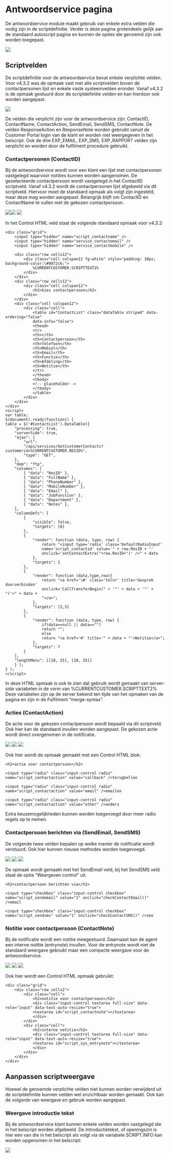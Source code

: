 # Antwoordservice pagina

De antwoordservice module maakt gebruik van enkele extra velden die
nodig zijn in de scriptdefinitie. Verder is deze pagina grotendeels
gelijk aan de standaard autoscript pagina en kunnen de opties die
genoemd zijn ook worden toegepast.

![](./media/image145.png)

## Scriptvelden

De scriptdefinitie voor de antwoordservice bevat enkele verplichte
velden. Voor v4.3.2 was de opmaak vast met alle scriptvelden boven de
contactpersonen lijst en enkele vaste systeemvelden eronder. Vanaf
v4.3.2 is de opmaak gestuurd door de scriptdefinitie velden en kan
hierdoor ook worden aangepast.

![](./media/image146.png)

De velden die verplicht zijn voor de antwoordservice zijn: ContactID,
ContactName, ContactAction, SendEmail, SendSMS, ContactNote. De velden
ResponseAction en ResponseNote worden gebruikt vanuit de Customer Portal
login van de klant en worden niet weergegeven in het belscript. Ook de
drie EXP\_EMAIL, EXP\_SMS, EXP\_RAPPORT velden zijn verplicht en worden
door de fulfilment procedure gebruikt.

### Contactpersonen (ContactID)

Bij de antwoordservice wordt voor een klant een lijst met
contactpersonen vastgelegd waarvoor notities kunnen worden aangenomen.
De geselecteerde contactpersoon wordt vastgelegd in het ContactID
scriptveld. Vanaf v4.3.2 wordt de contactpersonen lijst afgebeeld via
dit scriptveld. Hiervoor moet de standaard opmaak als volgt zijn
ingesteld, maar deze mag worden aangepast. Belangrijk blijft om
ContactID en ContactName te vullen met de gekozen contactpersoon.

![](./media/image147.png)![](./media/image148.png)
![](./media/image149.png)

In het Control HTML veld staat de volgende standaard opmaak voor v4.3.2:
```
<div class="grid">
    <input type="hidden" name="script_contactname" />
    <input type="hidden" name="service_contactemail" />
    <input type="hidden" name="service_contactmobile" />

    <div class="row cells12">
        <div class="cell colspan12 fg-white" style="padding: 10px; background-color:\#0072c6;">
            %CURRENTCUSTOMER.SCRIPTTEXT2%
        </div>
    </div>
    <div class="row cells12">
        <div class="cell colspan12">
            <h2>kies contactpersoon</h2>
        </div>
    </div>
    <div class="cell colspan12">
        <div class="cell">
            <table id="ContactList" class="dataTable striped" data-ordering="false"
            data-info="false">
            <thead>
            <tr>
            <th></th>
            <th>Contactpersoon</th>
            <th>Telefoon</th>
            <th>Mobiel</th>
            <th>Email</th>
            <th>Functie</th>
            <th>Afdeling</th>
            <th>Notitie</th>
            </tr>
            </thead>
            <tbody>
            <!-- placeholder-->
            </tbody>
            </table>
        </div>
    </div>
</div>
<script>
var table;
$(document).ready(function() {
table = $('#ContactList').DataTable({
    "processing": true,
    "serverSide": true,
    "ajax": {
        "url":
        "/api/services/GetCustomerContacts?customerid=%CURRENTCUSTOMER.RESID%",
        "type": "GET",
    },
    "dom": "ftp",
    "columns": [
        { "data": "ResID" },
        { "data": "FullName" },
        { "data": "PhoneNumber" },
        { "data": "MobileNumber" },
        { "data": "Email" },
        { "data": "JobFunction" },
        { "data": "Department" },
        { "data": "Notes" },
    ],
    "columnDefs": [
        {
            "visible": false,
            "targets": [0]
        },
        {
            "render": function (data, type, row) {
                return "<input type='radio' class='DefaultRadioInput'
                name='script_contactid' value='" + row.ResID + "'
                onclick='setContactExtra("+row.ResID+")' />" + data
            },
            "targets": 1
        },
        {
            "render": function (data,type,row){
                return "<a href='\#' class='telnr' title='Gesprek doorverbinden'
                onclick='CallTransferBegin(" + '"' + data + '"' + ")'>" + data +
                "</a>";
            },
            "targets": [2,3]
        },
        {
            "render": function (data, type, row) {
                if(data==null || data=="")
                return "";
                else
                return "<a href='#' title='" + data + "'>Notitie</a>";
            },
            "targets": 7
        }
    ],
    "lengthMenu": [[10, 25], [10, 25]]
    } );
} );
</script>
```
In deze HTML opmaak is ook te zien dat gebruik wordt gemaakt van
server-side variabelen in de vorm van %CURRENTCUSTOMER.SCRIPTTEXT2% Deze
variabelen zijn op de server bekend ten tijde van het opmaken van de
pagina en zijn in de Fulfilment “merge-syntax”.

### Acties (ContactAction)

De actie voor de gekozen contactpersoon wordt bepaald via dit
scriptveld. Ook hier kan de standaard invullen worden aangepast. De
gekozen actie wordt direct overgenomen in de notificatie.

![](./media/image150.png) ![](./media/image151.png)
![](./media/image152.png)

Ook hier wordt de opmaak gemaakt met een Control HTML blok:
```
<h2>actie voor contactpersoon</h2>

<input type="radio" class="input-control radio" name="script_contactaction" value="callback" />terugbellen

<input type="radio" class="input-control radio" name="script_contactaction" value="email" />emailen

<input type="radio" class="input-control radio" name="script_contactaction" value="other" />anders
```
Extra keuzemogelijkheden kunnen worden toegevoegd door meer radio regels
op te nemen.

### Contactpersoon berichten via (SendEmail, SendSMS)

De volgende twee velden bepalen op welke manier de notificatie wordt
verstuurd. Ook hier kunnen nieuwe methodes worden toegevoegd.

![](./media/image153.png) ![](./media/image154.png)
![](./media/image155.png)

De opmaak wordt gemaakt met het SendEmail veld, bij het SendSMS veld
staat de optie “Weergeven control” uit.
```
<h2>contactpersoon berichten via</h2>

<input type="checkbox" class="input-control checkbox" name="script_sendemail" value="1" onclick="checkContactEmail()" />email

<input type="checkbox" class="input-control checkbox" name="script_sendsms" value="1" onclick="checkContactSMS()" />sms
```

### Notitie voor contactpersoon (ContactNote)

Bij de notificatie wordt een notitie meegestuurd. Daarnaast kan de agent
een interne notitie (entrynote) invullen. Voor de entrynote wordt niet
de standaard weergave gebruikt maar een compacte weergave voor de
antwoordservice.

![](./media/image156.png) ![](./media/image157.png)
![](./media/image158.png)

Ook hier wordt een Control HTML opmaak gebruikt:
```
<div class="grid">
    <div class="row cells2">
        <div class="cell">
            <h2>notitie voor contactpersoon</h2>
            <div class="input-control textarea full-size" data-role="input" data-text-auto-resize="true">
            <textarea id="script_contactnote"></textarea>
            </div>
        </div>
        <div class="cell">
            <h2>interne notitie</h2>
            <div class="input-control textarea full-size" data-role="input" data-text-auto-resize="true">
            <textarea id="script_sys_entrynote"></textarea>
            </div>
        </div>
    </div>
</div>
```
## Aanpassen scriptweergave

Hoewel de genoemde verplichte velden niet kunnen worden verwijderd uit
de scriptdefinitie kunnen velden wel onzichtbaar worden gemaakt. Ook kan
de volgorde van weergave en gebruik worden aangepast.

### Weergave introductie tekst

Bij de antwoordservice klant kunnen enkele velden worden vastgelegd die
in het belscript worden afgebeeld. De Introductietekst, of openingszin
is hier een van die in het belscript als volgt via de variabele
SCRIPT.INFO kan worden opgenomen in het belscript:

![](./media/image159.png)
